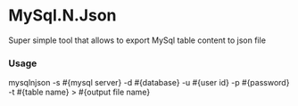 MySql.N.Json
============

Super simple tool that allows to export MySql table content to json file

### Usage

mysqlnjson -s #{mysql server} -d #{database} -u #{user id} -p #{password} -t #{table name} > #{output file name}


